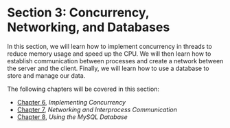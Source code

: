 # Section 3: Concurrency, Networking, and Databases

In this section, we will learn how to implement concurrency in threads to reduce memory usage and speed up the CPU. We will then learn how to establish communication between processes and create a network between the server and the client. Finally, we will learn how to use a database to store and manage our data.

The following chapters will be covered in this section:

*   [Chapter 6](6ea0edad-4e5e-402b-8a6d-6cb85954125c.xhtml), *Implementing Concurrency*
*   [Chapter 7](06fdb2b6-c319-464a-be81-6ea7358164b9.xhtml), *Networking and Interprocess Communication*
*   [Chapter 8](afdb55d7-2322-4dce-ad9d-ff737f8c3b4b.xhtml), *Using the MySQL Database*